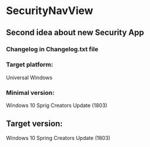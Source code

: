 # SecurityNavView
## Second idea about new Security App

### Changelog in Changelog.txt file

### Target platform:
Universal Windows

### Minimal version:
Windows 10 Sprig Creators Update (1803)

## Target version:
Windows 10 Spring Creators Update (1803)

